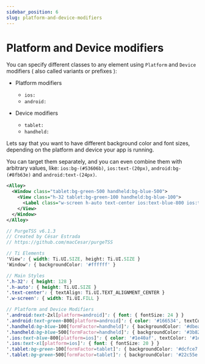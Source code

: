 ```yaml
---
sidebar_position: 6
slug: platform-and-device-modifiers
---
```


# Platform and Device modifiers
You can specify different classes to any element using `Platform` and `Device` modifiers ( also called variants or prefixes ):

- Platform modifiers
  - `ios:`
  - `android:`

- Device modifiers
  - `tablet:`
  - `handheld:`

Lets say that you want to have different background color and font sizes, depending on the platform and device your app is running.

You can target them separately, and you can even combine them with arbitrary values, like: `ios:bg-(#53606b)`, `ios:text-(20px)`, `android:bg-(#8fb63e)` and `android:text-(24px)`.

```xml title="index.xml"
<Alloy>
  <Window class="tablet:bg-green-500 handheld:bg-blue-500">
    <View class="h-32 tablet:bg-green-100 handheld:bg-blue-100">
      <Label class="w-screen h-auto text-center ios:text-blue-800 ios:text-xl android:text-green-800 android:text-2xl">This is a Test</Label>
    </View>
  </Window>
</Alloy>
```

```scss title="app.tss"
// PurgeTSS v6.1.3
// Created by César Estrada
// https://github.com/macCesar/purgeTSS

// Ti Elements
'View': { width: Ti.UI.SIZE, height: Ti.UI.SIZE }
'Window': { backgroundColor: '#ffffff' }

// Main Styles
'.h-32': { height: 128 }
'.h-auto': { height: Ti.UI.SIZE }
'.text-center': { textAlign: Ti.UI.TEXT_ALIGNMENT_CENTER }
'.w-screen': { width: Ti.UI.FILL }

// Platform and Device Modifiers
'.android:text-2xl[platform=android]': { font: { fontSize: 24 } }
'.android:text-green-800[platform=android]': { color: '#166534', textColor: '#166534' }
'.handheld:bg-blue-100[formFactor=handheld]': { backgroundColor: '#dbeafe' }
'.handheld:bg-blue-500[formFactor=handheld]': { backgroundColor: '#3b82f6' }
'.ios:text-blue-800[platform=ios]': { color: '#1e40af', textColor: '#1e40af' }
'.ios:text-xl[platform=ios]': { font: { fontSize: 20 } }
'.tablet:bg-green-100[formFactor=tablet]': { backgroundColor: '#dcfce7' }
'.tablet:bg-green-500[formFactor=tablet]': { backgroundColor: '#22c55e' }
```

